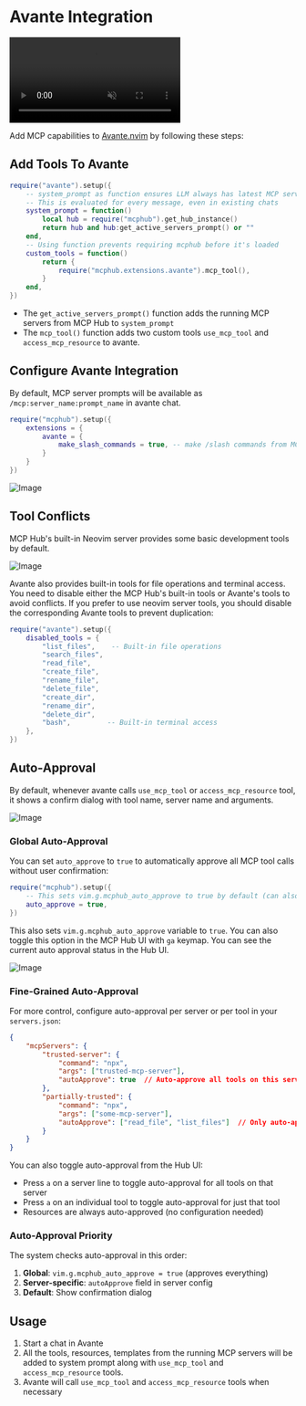 # Avante Integration

<p>
<video muted src="https://github.com/user-attachments/assets/e33fb5c3-7dbd-40b2-bec5-471a465c7f4d" controls></video>
</p>

Add MCP capabilities to [Avante.nvim](https://github.com/yetone/avante.nvim) by following these steps:

## Add Tools To Avante

```lua
require("avante").setup({
    -- system_prompt as function ensures LLM always has latest MCP server state
    -- This is evaluated for every message, even in existing chats
    system_prompt = function()
        local hub = require("mcphub").get_hub_instance()
        return hub and hub:get_active_servers_prompt() or ""
    end,
    -- Using function prevents requiring mcphub before it's loaded
    custom_tools = function()
        return {
            require("mcphub.extensions.avante").mcp_tool(),
        }
    end,
})
```

- The `get_active_servers_prompt()` function adds the running MCP servers from MCP Hub to `system_prompt`
- The `mcp_tool()` function adds two custom tools `use_mcp_tool` and `access_mcp_resource` to avante.

## Configure Avante Integration

By default, MCP server prompts will be available as `/mcp:server_name:prompt_name` in avante chat.

```lua
require("mcphub").setup({
    extensions = {
        avante = {
            make_slash_commands = true, -- make /slash commands from MCP server prompts
        }
    }
})
```

![Image](https://github.com/user-attachments/assets/47086587-d10a-4749-a5df-3a562750010e)

## Tool Conflicts

MCP Hub's built-in Neovim server provides some basic development tools by default. 

![Image](https://github.com/user-attachments/assets/dbc0d210-2ccf-49f8-b1f5-58d868dc02c8)

Avante also provides built-in tools for file operations and terminal access. You need to disable either the MCP Hub's built-in tools or Avante's tools to avoid conflicts. If you prefer to use neovim server tools, you should disable the corresponding Avante tools to prevent duplication:

```lua
require("avante").setup({
    disabled_tools = {
        "list_files",    -- Built-in file operations
        "search_files",
        "read_file",
        "create_file",
        "rename_file",
        "delete_file",
        "create_dir",
        "rename_dir",
        "delete_dir",
        "bash",         -- Built-in terminal access
    },
})
```

## Auto-Approval

By default, whenever avante calls `use_mcp_tool` or `access_mcp_resource` tool, it shows a confirm dialog with tool name, server name and arguments.

![Image](https://github.com/user-attachments/assets/201a5804-99b6-4284-9351-348899e62467)

### Global Auto-Approval

You can set `auto_approve` to `true` to automatically approve all MCP tool calls without user confirmation:

```lua
require("mcphub").setup({
    -- This sets vim.g.mcphub_auto_approve to true by default (can also be toggled from the HUB UI with `ga`)
    auto_approve = true, 
})
```

This also sets `vim.g.mcphub_auto_approve` variable to `true`. You can also toggle this option in the MCP Hub UI with `ga` keymap. You can see the current auto approval status in the Hub UI.

![Image](https://github.com/user-attachments/assets/64708065-3428-4eb3-82a5-e32d2d1f98c6)

### Fine-Grained Auto-Approval

For more control, configure auto-approval per server or per tool in your `servers.json`:

```json
{
    "mcpServers": {
        "trusted-server": {
            "command": "npx",
            "args": ["trusted-mcp-server"],
            "autoApprove": true  // Auto-approve all tools on this server
        },
        "partially-trusted": {
            "command": "npx", 
            "args": ["some-mcp-server"],
            "autoApprove": ["read_file", "list_files"]  // Only auto-approve specific tools
        }
    }
}
```

You can also toggle auto-approval from the Hub UI:
- Press `a` on a server line to toggle auto-approval for all tools on that server
- Press `a` on an individual tool to toggle auto-approval for just that tool
- Resources are always auto-approved (no configuration needed)

### Auto-Approval Priority

The system checks auto-approval in this order:
1. **Global**: `vim.g.mcphub_auto_approve = true` (approves everything)
2. **Server-specific**: `autoApprove` field in server config
3. **Default**: Show confirmation dialog


## Usage

1. Start a chat in Avante
2. All the tools, resources, templates from the running MCP servers will be added to system prompt along with `use_mcp_tool` and `access_mcp_resource` tools.
3. Avante will call `use_mcp_tool` and `access_mcp_resource` tools when necessary



